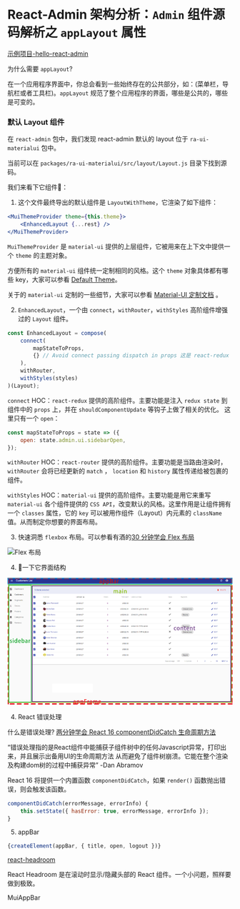 # React-Admin 架构分析：`Admin` 组件源码解析之 `appLayout` 属性

[示例项目-hello-react-admin](https://github.com/Kirk-Wang/hello-react-admin)

为什么需要 `appLayout`?

在一个应用程序界面中，你总会看到一些始终存在的公共部分，如：(菜单栏，导航栏或者工具栏)。`appLayout` 规范了整个应用程序的界面，哪些是公共的，哪些是可变的。

### 默认 Layout 组件

在 `react-admin` 包中，我们发现 react-admin 默认的 layout 位于 `ra-ui-materialui` 包中。

当前可以在 `packages/ra-ui-materialui/src/layout/Layout.js` 目录下找到源码。

我们来看下它组件🌲：

1. 这个文件最终导出的默认组件是 `LayoutWithTheme`，它渲染了如下组件：

```jsx
<MuiThemeProvider theme={this.theme}>
    <EnhancedLayout {...rest} />
</MuiThemeProvider>
```

`MuiThemeProvider` 是 `material-ui` 提供的上层组件，它被用来在上下文中提供一个 `theme` 的主题对象。

方便所有的 `material-ui` 组件统一定制相同的风格。这个 `theme` 对象具体都有哪些 key，大家可以参看 [Default Theme](https://material-ui.com/customization/default-theme/)。

关于的 `material-ui` 定制的一些细节，大家可以参看 [Material-UI 定制文档](https://github.com/Kirk-Wang/react-admin-app) 。

2. `EnhancedLayout`，一个由 `connect`，`withRouter`，`withStyles` 高阶组件增强过的 `Layout` 组件。

```js
const EnhancedLayout = compose(
    connect(
        mapStateToProps,
        {} // Avoid connect passing dispatch in props 这是 react-redux 的一个处理机制，大家可以翻看源码
    ),
    withRouter,
    withStyles(styles)
)(Layout);
```

`connect` HOC：`react-redux` 提供的高阶组件。主要功能是注入 `redux state` 到组件中的 `props` 上，并在 `shouldComponentUpdate` 等钩子上做了相关的优化。 这里只有一个 `open`：

```jsx
const mapStateToProps = state => ({
    open: state.admin.ui.sidebarOpen,
});
```

`withRouter` HOC：`react-router` 提供的高阶组件。主要功能是当路由渲染时， `withRouter` 会将已经更新的 `match` ， `location` 和 `history` 属性传递给被包裹的组件。

`withStyles` HOC：`material-ui` 提供的高阶组件。主要功能是用它来重写 `material-ui` 各个组件提供的 `CSS API`，改变默认的风格。这里作用是让组件拥有一个 `classes` 属性，它的 `key` 可以被用作组件（Layout）内元素的 `className` 值。从而制定你想要的界面布局。

3. 快速洞悉 `flexbox` 布局。可以参看有酒的[30 分钟学会 Flex 布局](https://zhuanlan.zhihu.com/p/25303493)

![Flex 布局](https://pic3.zhimg.com/v2-54a0fc96ef4f455aefb8ee4bc133291b_1200x500.jpg)

4. 👀一下它界面结构

![](../images/core-admin-app-layout/1.png)

4. React 错误处理

什么是错误处理? [两分钟学会 React 16 componentDidCatch 生命周期方法](https://www.zcfy.cc/article/2-minutes-to-learn-react-16s-componentdidcatch-lifecycle-method)

“错误处理指的是React组件中能捕获子组件树中的任何Javascript异常，打印出来，并且展示出备用UI的生命周期方法 从而避免了组件树崩溃。它能在整个渲染及构建dom树的过程中捕获异常” -Dan Abramov

React 16 将提供一个内置函数 `componentDidCatch`，如果 `render()` 函数抛出错误，则会触发该函数。

```jsx
componentDidCatch(errorMessage, errorInfo) {
    this.setState({ hasError: true, errorMessage, errorInfo });
}
```

5. appBar

```jsx
{createElement(appBar, { title, open, logout })}
```

[react-headroom](https://github.com/KyleAMathews/react-headroom)

React Headroom 是在滚动时显示/隐藏头部的 React 组件。一个小问题，照样要做到极致。

MuiAppBar
